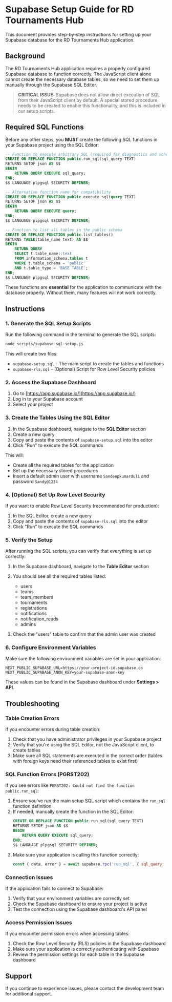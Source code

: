 # Supabase Setup Guide for RD Tournaments Hub

This document provides step-by-step instructions for setting up your Supabase database for the RD Tournaments Hub application.

## Background

The RD Tournaments Hub application requires a properly configured Supabase database to function correctly. The JavaScript client alone cannot create the necessary database tables, so we need to set them up manually through the Supabase SQL Editor.

> **CRITICAL ISSUE:** Supabase does not allow direct execution of SQL from their JavaScript client by default. A special stored procedure needs to be created to enable this functionality, and this is included in our setup scripts.

## Required SQL Functions

Before any other steps, you **MUST** create the following SQL functions in your Supabase project using the SQL Editor:

```sql
-- Function to execute arbitrary SQL (required for diagnostics and schema management)
CREATE OR REPLACE FUNCTION public.run_sql(sql_query TEXT) 
RETURNS SETOF json AS $$
BEGIN
    RETURN QUERY EXECUTE sql_query;
END;
$$ LANGUAGE plpgsql SECURITY DEFINER;

-- Alternative function name for compatibility
CREATE OR REPLACE FUNCTION public.execute_sql(query TEXT) 
RETURNS SETOF json AS $$
BEGIN
    RETURN QUERY EXECUTE query;
END;
$$ LANGUAGE plpgsql SECURITY DEFINER;

-- Function to list all tables in the public schema
CREATE OR REPLACE FUNCTION public.list_tables()
RETURNS TABLE(table_name text) AS $$
BEGIN
    RETURN QUERY 
    SELECT t.table_name::text
    FROM information_schema.tables t
    WHERE t.table_schema = 'public'
    AND t.table_type = 'BASE TABLE';
END;
$$ LANGUAGE plpgsql SECURITY DEFINER;
```

These functions are **essential** for the application to communicate with the database properly. Without them, many features will not work correctly.

## Instructions

### 1. Generate the SQL Setup Scripts

Run the following command in the terminal to generate the SQL scripts:

```bash
node scripts/supabase-sql-setup.js
```

This will create two files:
- `supabase-setup.sql` - The main script to create the tables and functions
- `supabase-rls.sql` - (Optional) Script for Row Level Security policies

### 2. Access the Supabase Dashboard

1. Go to [https://app.supabase.io/](https://app.supabase.io/)
2. Log in to your Supabase account
3. Select your project

### 3. Create the Tables Using the SQL Editor

1. In the Supabase dashboard, navigate to the **SQL Editor** section
2. Create a new query
3. Copy and paste the contents of `supabase-setup.sql` into the editor
4. Click "Run" to execute the SQL commands

This will:
- Create all the required tables for the application
- Set up the necessary stored procedures
- Insert a default admin user with username `Sandeepkumarduli` and password `Sandy@1234`

### 4. (Optional) Set Up Row Level Security

If you want to enable Row Level Security (recommended for production):

1. In the SQL Editor, create a new query
2. Copy and paste the contents of `supabase-rls.sql` into the editor
3. Click "Run" to execute the SQL commands

### 5. Verify the Setup

After running the SQL scripts, you can verify that everything is set up correctly:

1. In the Supabase dashboard, navigate to the **Table Editor** section
2. You should see all the required tables listed:
   - users
   - teams
   - team_members
   - tournaments
   - registrations
   - notifications
   - notification_reads
   - admins

3. Check the "users" table to confirm that the admin user was created

### 6. Configure Environment Variables

Make sure the following environment variables are set in your application:

```
NEXT_PUBLIC_SUPABASE_URL=https://your-project-id.supabase.co
NEXT_PUBLIC_SUPABASE_ANON_KEY=your-supabase-anon-key
```

These values can be found in the Supabase dashboard under **Settings > API**.

## Troubleshooting

### Table Creation Errors

If you encounter errors during table creation:

1. Check that you have administrator privileges in your Supabase project
2. Verify that you're using the SQL Editor, not the JavaScript client, to create tables
3. Make sure all SQL statements are executed in the correct order (tables with foreign keys need their referenced tables to exist first)

### SQL Function Errors (PGRST202)

If you see errors like `PGRST202: Could not find the function public.run_sql`:

1. Ensure you've run the main setup SQL script which contains the `run_sql` function definition
2. If needed, manually create the function in the SQL Editor:
   ```sql
   CREATE OR REPLACE FUNCTION public.run_sql(sql_query TEXT) 
   RETURNS SETOF json AS $$
   BEGIN
       RETURN QUERY EXECUTE sql_query;
   END;
   $$ LANGUAGE plpgsql SECURITY DEFINER;
   ```
3. Make sure your application is calling this function correctly:
   ```javascript
   const { data, error } = await supabase.rpc('run_sql', { sql_query: 'SELECT * FROM users' });
   ```

### Connection Issues

If the application fails to connect to Supabase:

1. Verify that your environment variables are correctly set
2. Check the Supabase dashboard to ensure your project is active
3. Test the connection using the Supabase dashboard's API panel

### Access Permission Issues

If you encounter permission errors when accessing tables:

1. Check the Row Level Security (RLS) policies in the Supabase dashboard
2. Make sure your application is correctly authenticating with Supabase
3. Review the permission settings for each table in the Supabase dashboard

## Support

If you continue to experience issues, please contact the development team for additional support.